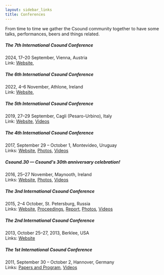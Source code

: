 ```yaml
---
layout: sidebar_links
title: Conferences
---
```


From time to time we gather the Csound community together to have some talks, performances, beers
and things related.

##### The 7th International Csound Conference

2024, 17&ndash;20 September, Vienna, Austria<br>
Link: [Website](https://mdw.ac.at/icsc2024/),

##### The 6th International Csound Conference

2022, 4&ndash;6 November, Athlone, Ireland<br>
Link: [Website](https://csound.com/icsc2022/),

##### The 5th International Csound Conference

2019, 27&ndash;29 September, Cagli (Pesaro-Urbino), Italy<br>
Link: [Website](https://csound.com/icsc2019/),
[Videos](https://www.youtube.com/channel/UC7Vs4qhE-wbaBkwucoqUZMA)

##### The 4th International Csound Conference

2017, September 29 &ndash; October 1, Montevideo, Uruguay<br>
Links: [Website](http://csound.github.io/icsc2017/),
[Photos](http://csound.github.io/icsc2017/photos.html),
[Videos](http://csound.github.io/icsc2017/videos.html)

##### Csound.30 &mdash; Csound's 30th anniversary celebration!

2016, 25&ndash;27 November, Maynooth, Ireland<br>
Links: [Website](http://csound.github.io/csound30/),
[Photos](https://www.flickr.com/photos/149695969@N03/),
[Videos](https://www.youtube.com/channel/UCFwbYL6ih0BjJAh6XQQJrHw)

##### The 3nd International Csound Conference

2015, 2&ndash;4 October, St. Petersburg, Russia<br>
Links: [Website](http://csound.github.io/icsc2015/),
[Proceedings](https://zenodo.org/communities/icsc2015),
[Report](http://csoundjournal.com/issue22/ICSC2015Report.html),
[Photos](https://www.flickr.com/photos/icsc2015),
[Videos](https://www.youtube.com/channel/UCVI8hmelNnKGP-wnf9FqNYQ)

##### The 2nd International Csound Conference

2013, October 25&ndash;27, 2013, Berklee, USA<br>
Links: [Website](https://web.archive.org/web/20160111163059/http://csound.org/)

##### The 1st International Csound Conference

2011, September 30 &ndash; October 2, Hannover, Germany<br>
Links: [Papers and Program](http://www.incontri.hmtm-hannover.de/de/fmsbw/csound-conference/),
[Videos](http://www.youtube.com/user/csconf2011)
